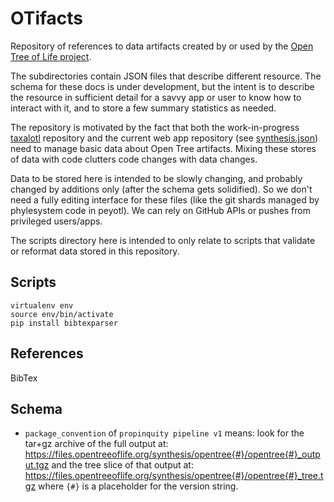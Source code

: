 # OTifacts
Repository of references to data artifacts created by or used by the 
  [Open Tree of Life project](https://tree.opentreeoflife.org).

The subdirectories contain JSON files that describe different resource.
The schema for these docs is under development, but the intent is to describe
    the resource in sufficient detail for a savvy app or user to know how to
    interact with it, and to store a few summary statistics as needed.

The repository is motivated by the fact that both 
    the work-in-progress [taxalotl](https://github.com/mtholder/taxalotl) repository and
    the current web app repository (see
   [synthesis.json](https://github.com/OpenTreeOfLife/opentree/blob/master/webapp/static/statistics/synthesis.json))
   need to manage basic data about Open Tree artifacts.
Mixing these stores of data with code clutters code changes with data changes.

Data to be stored here is intended to be slowly changing, and probably changed by 
    additions only (after the schema gets solidified).
So we don't need a fully editing interface for these files (like the git shards managed by phylesystem
    code in peyotl).
We can rely on GitHub APIs or pushes from privileged users/apps.

The scripts directory here is intended to only relate to scripts that validate or reformat
    data stored in this repository.



## Scripts

    virtualenv env
    source env/bin/activate
    pip install bibtexparser

## References
BibTex


## Schema


  * `package_convention` of `propinquity pipeline v1` means: look for the 
    tar+gz archive of the full output at:
    https://files.opentreeoflife.org/synthesis/opentree{#}/opentree{#}_output.tgz
    and the tree slice of that output at:
    https://files.opentreeoflife.org/synthesis/opentree{#}/opentree{#}_tree.tgz
    where `{#}` is a placeholder for the version string.
    